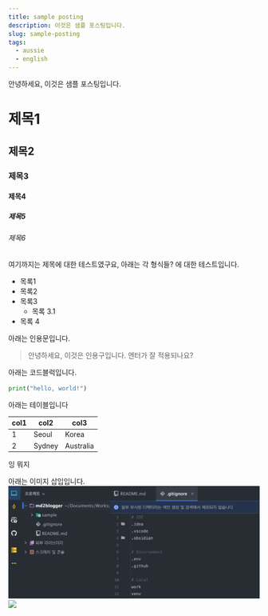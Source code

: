 ```yaml
---
title: sample posting
description: 이것은 샘플 포스팅입니다.
slug: sample-posting
tags:
  - aussie
  - english
---
```


안녕하세요, 이것은 샘플 포스팅입니다.
# 제목1
## 제목2
### 제목3
#### 제목4
##### 제목5
###### 제목6

여기까지는 제목에 대한 테스트였구요, 아래는 각 형식들? 에 대한 테스트입니다.
- 목록1
- 목록2
- 목록3
	- 목록 3.1
- 목록 4

아래는 인용문입니다.
> 안녕하세요, 이것은 인용구입니다.
> 엔터가 잘 적용되나요?

아래는 코드블럭입니다.
```python
print("hello, world!")
```


아래는 테이블입니다

| col1 | col2   | col3      |
| ---- | ------ | --------- |
| 1    | Seoul  | Korea     |
| 2    | Sydney | Australia |

잉 뭐지

아래는 이미지 삽입입니다.
![hello](assets/샘플_포스팅/file-20250101154032427.png)
![](posts/test/series1/assets/샘플_포스팅/file-20250101154817178.png)




